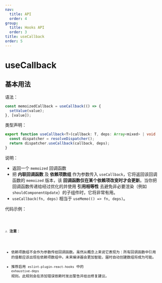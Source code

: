 ```yaml
---
nav:
  title: API
  order: 4
group:
  title: Hooks API
  order: 3
title: useCallback
order: 5
---
```


# useCallback

## 基本用法

语法：

```js
const memoizedCallback = useCallback(() => {
  setValue(value);
}, [value]);
```

类型声明：

```ts
export function useCallback<T>(callback: T, deps: Array<mixed> | void | null): T {
  const dispatcher = resolveDispatcher();
  return dispatcher.useCallback(callback, deps);
}
```

说明：

- 返回一个 `memoized` 回调函数
- 把 **内联回调函数** 及 **依赖项数组** 作为参数传入 `useCallback`，它将返回该回调函数的 `memoized` 版本，该 **回调函数仅在某个依赖项改变时才会更新**。当你把回调函数传递给经过优化的并使用 **引用相等性** 去避免非必要渲染（例如 `shouldComponentUpdate`）的子组件时，它将非常有用。
- `useCallback(fn, deps)` 相当于 `useMemo(() => fn, deps)`。

代码示例：

<code src="../../../example/useCallback/index.tsx" />

⚠️ **注意**：

- 依赖项数组不会作为参数传给回调函数。虽然从概念上来说它表现为：所有回调函数中引用的值都应该出现在依赖项数组中。未来编译器会更加智能，届时自动创建数组将成为可能。
- 推荐启用 `eslint-plugin-react-hooks` 中的 `exhaustive-deps` 规则。此规则会在添加错误依赖时发出警告并给出修复建议。
